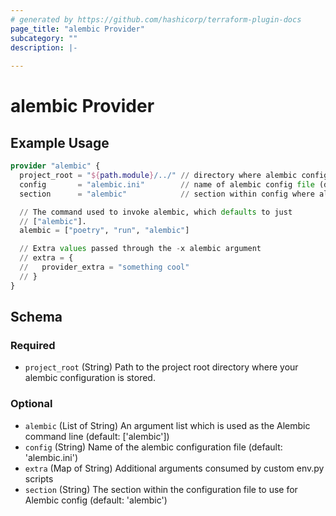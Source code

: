 ```yaml
---
# generated by https://github.com/hashicorp/terraform-plugin-docs
page_title: "alembic Provider"
subcategory: ""
description: |-
  
---
```


# alembic Provider



## Example Usage

```terraform
provider "alembic" {
  project_root = "${path.module}/../" // directory where alembic config is found
  config       = "alembic.ini"        // name of alembic config file (default: alembic.ini)
  section      = "alembic"            // section within config where alembic config is specified (default: alembic)

  // The command used to invoke alembic, which defaults to just
  // ["alembic"].
  alembic = ["poetry", "run", "alembic"]

  // Extra values passed through the -x alembic argument
  // extra = {
  //   provider_extra = "something cool"
  // }
}
```

<!-- schema generated by tfplugindocs -->
## Schema

### Required

- `project_root` (String) Path to the project root directory where your alembic configuration is stored.

### Optional

- `alembic` (List of String) An argument list which is used as the Alembic command line (default: ['alembic'])
- `config` (String) Name of the alembic configuration file (default: 'alembic.ini')
- `extra` (Map of String) Additional arguments consumed by custom env.py scripts
- `section` (String) The section within the configuration file to use for Alembic config (default: 'alembic')
